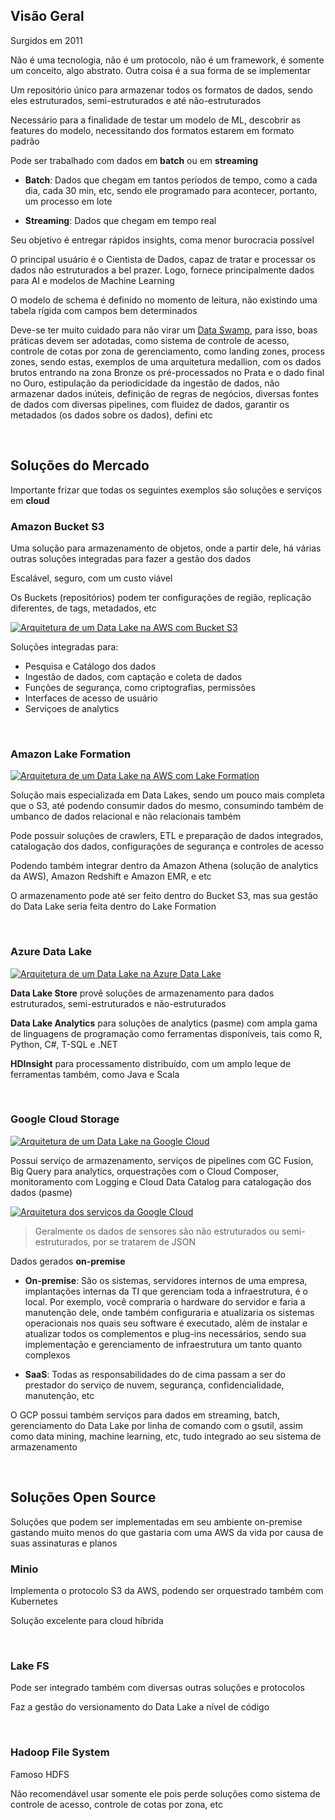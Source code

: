 ## Visão Geral

Surgidos em 2011

Não é uma tecnologia, não é um protocolo, não é um framework, é somente um conceito, algo abstrato. Outra coisa é a sua forma de se implementar 

Um repositório único para armazenar todos os formatos de dados, sendo eles estruturados, semi-estruturados e até não-estruturados

Necessário para a finalidade de testar um modelo de ML, descobrir as features do modelo, necessitando dos formatos estarem em formato padrão

Pode ser trabalhado com dados em **batch** ou em **streaming**

- **Batch**: Dados que chegam em tantos períodos de tempo, como a cada dia, cada 30 min, etc, sendo ele programado para acontecer, portanto, um processo em lote

- **Streaming**: Dados que chegam em tempo real

Seu objetivo é entregar rápidos insights, coma menor burocracia possível

O principal usuário é o Cientista de Dados, capaz de tratar e processar os dados não estruturados a bel prazer. Logo, fornece principalmente dados para AI e modelos de Machine Learning

O modelo de schema é definido no momento de leitura, não existindo uma tabela rígida com campos bem determinados

Deve-se ter muito cuidado para não virar um [Data Swamp](), para isso, boas práticas devem ser adotadas, como sistema de controle de acesso, controle de cotas por zona de gerenciamento, como landing zones, process zones, sendo estas, exemplos de uma arquitetura medallion, com os dados brutos entrando na zona Bronze os pré-processados no Prata e o dado final no Ouro, estipulação da periodicidade da ingestão de dados, não armazenar dados inúteis, definição de regras de negócios, diversas fontes de dados com diversas pipelines, com fluidez de dados, garantir os metadados (os dados sobre os dados), defini etc

<br>

## Soluções do Mercado

Importante frizar que todas os seguintes exemplos são soluções e serviços em **cloud**

### Amazon Bucket S3

Uma solução para armazenamento de objetos, onde a partir dele, há várias outras soluções integradas para fazer a gestão dos dados

Escalável, seguro, com um custo viável

Os Buckets (repositórios) podem ter configurações de região, replicação diferentes, de tags, metadados, etc

[![Arquitetura de um Data Lake na AWS com Bucket S3](./assets/dataLakeArchitectureAWS.png)](https://www.techmango.net/data-lake-best-practices-for-aws)

Soluções integradas para:

- Pesquisa e Catálogo dos dados
- Ingestão de dados, com captação e coleta de dados
- Funções de segurança, como criptografias, permissões
- Interfaces de acesso de usuário
- Serviçoes de analytics

<br>

### Amazon Lake Formation

[![Arquitetura de um Data Lake na AWS com Lake Formation](./assets/lakeFormationAWS.png)](https://aws.amazon.com/pt/lake-formation/)

Solução mais especializada em Data Lakes, sendo um pouco mais completa que o S3, até podendo consumir dados do mesmo, consumindo também de umbanco de dados relacional e não relacionais também

Pode possuir soluções de crawlers, ETL e preparação de dados integrados, catalogação dos dados, configurações de segurança e controles de acesso

Podendo também integrar dentro da Amazon Athena (solução de analytics da AWS), Amazon Redshift e Amazon EMR, e etc

O armazenamento pode até ser feito dentro do Bucket S3, mas sua gestão do Data Lake seria feita dentro do Lake Formation

<br>

### Azure Data Lake

[![Arquitetura de um Data Lake na Azure Data Lake](./assets/azureDataLake.webp)](https://www.xenonstack.com/insights/azure-data-lake)

**Data Lake Store** provê soluções de armazenamento para dados estruturados, semi-estruturados e não-estruturados

**Data Lake Analytics** para soluções de analytics (pasme) com ampla gama de linguagens de programação como ferramentas disponíveis, tais como R, Python, C#, T-SQL e .NET

**HDInsight** para processamento distribuído, com um amplo leque de ferramentas também, como Java e Scala

<br>

### Google Cloud Storage

[![Arquitetura de um Data Lake na Google Cloud](./assets/googleCloudDataLake.png)](https://cloud.google.com/blog/topics/developers-practitioners/architect-your-data-lake-google-cloud-data-fusion-and-composer)

Possui serviço de armazenamento, serviços de pipelines com GC Fusion, Big Query para analytics, orquestrações com o Cloud Composer, monitoramento com Logging e Cloud Data Catalog para catalogação dos dados (pasme)

[![Arquitetura dos serviços da Google Cloud](./assets/googleCloudServicesArchitecture.svg)](https://cloud.google.com/architecture/build-a-data-lake-on-gcp?hl=pt-br)

> Geralmente os dados de sensores são não estruturados ou semi-estruturados, por se tratarem de JSON

Dados gerados **on-premise**

- **On-premise**: São os sistemas, servidores internos de uma empresa, implantações internas da TI que gerenciam toda a infraestrutura, é o local. Por exemplo, você compraria o hardware do servidor e faria a manutenção dele, onde também configuraria e atualizaria os sistemas operacionais nos quais seu software é executado, além de instalar e atualizar todos os complementos e plug-ins necessários, sendo sua implementação e gerenciamento de infraestrutura um tanto quanto complexos

- **SaaS**: Todas as responsabilidades do de cima passam a ser do prestador do serviço de nuvem, segurança, confidencialidade, manutenção, etc

<!-- Mais em: https://aws.amazon.com/pt/compare/the-difference-between-saas-and-on-premises/ -->

O GCP possui também serviços para dados em streaming, batch, gerenciamento do Data Lake por linha de comando com o gsutil, assim como data mining, machine learning, etc, tudo integrado ao seu sistema de armazenamento

<br>

## Soluções Open Source

Soluções que podem ser implementadas em seu ambiente on-premise gastando muito menos do que gastaria com uma AWS da vida por causa de suas assinaturas e planos

### Minio

Implementa o protocolo S3 da AWS, podendo ser orquestrado também com Kubernetes

Solução excelente para cloud híbrida

<br>

### Lake FS

Pode ser integrado também com diversas outras soluções e protocolos

Faz a gestão do versionamento do Data Lake a nível de código

<br>

### Hadoop File System

Famoso HDFS

Não recomendável usar somente ele pois perde soluções como sistema de controle de acesso, controle de cotas por zona, etc